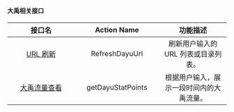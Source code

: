 <style rel="stylesheet"> table th:nth-of-type(1){ width:200px; }</style> <style rel="stylesheet"> table th:nth-of-type(2){ width:200px; }</style> <style rel="stylesheet"> table th:nth-of-type(3){ width:200px; }</style> <style rel="stylesheet"> table th:nth-of-type(4){ width:200px; }</style> <style rel="stylesheet"> table tr:hover { background: #efefef; </style>
#### 大禹相关接口

| 接口名 | Action Name | 功能描述 | 
|:---------:|:---------:|:---------:|
| [URL 刷新](http://tce.fsphere.cn/doc/api/361/Url%e5%88%b7%e6%96%b0) | RefreshDayuUrl | 刷新用户输入的 URL 列表或目录列表。 |
| [大禹流量查看](http://tce.fsphere.cn/doc/api/361/%e5%a4%a7%e7%a6%b9%e6%b5%81%e9%87%8f%e6%9f%a5%e7%9c%8b) | getDayuStatPoints | 根据用户输入，展示一段时间内的大禹流量。 |
